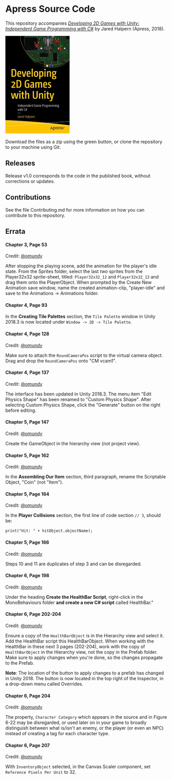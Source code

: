 # Apress Source Code

This repository accompanies [*Developing 2D Games with Unity: Independent Game Programming with C#*](https://www.apress.com/9781484237717) by Jared Halpern (Apress, 2018).

[comment]: #cover
![Cover image](9781484237717.jpg)

Download the files as a zip using the green button, or clone the repository to your machine using Git.

## Releases

Release v1.0 corresponds to the code in the published book, without corrections or updates.

## Contributions

See the file Contributing.md for more information on how you can contribute to this repository.

## Errata

#### Chapter 3, Page 53
Credit: [@omundy](https://github.com/omundy)

After stopping the playing scene, add the animation for the player's idle state. From the Sprites folder, select the last *two* sprites from the Player32x32 sprite-sheet, titled: `Player32x32_12` and `Player32x32_13` and drag them onto the PlayerObject. When prompted by the Create New Animation save window, name the created animation-clip, "player-idle" and save to the Animations -> Animations folder.

#### Chapter 4, Page 93

In the **Creating Tile Palettes** section, the `Tile Palette` window in Unity 2018.3 is now located under `Window -> 2D -> Tile Palette`.

#### Chapter 4, Page 128
Credit: [@omundy](https://github.com/omundy)

Make sure to attach the `RoundCameraPos` script to the virtual camera object. Drag and drop the `RoundCameraPos` onto "CM vcam1".

#### Chapter 4, Page 137
Credit: [@omundy](https://github.com/omundy)

The interface has been updated in Unity 2018.3. The menu item "Edit Physics Shape" has been renamed to "Custom Physics Shape". After selecting Custom Physics Shape, click the "Generate" button on the right before editing.

#### Chapter 5, Page 147 
Credit: [@omundy](https://github.com/omundy) 

Create the GameObject in the hierarchy view (not project view). 

#### Chapter 5, Page 162
Credit: [@omundy](https://github.com/omundy) 

In the **Assembling Our Item** section, third paragraph, rename the Scriptable Object, "Coin" (not "Item"). 

#### Chapter 5, Page 164
Credit: [@omundy](https://github.com/omundy) 

In the **Player Collisions** section, the first line of code section `// 3`, should be:

```
print("Hit: " + hitObject.objectName);
```

#### Chapter 5, Page 166
Credit: [@omundy](https://github.com/omundy)

Steps 10 and 11 are duplicates of step 3 and can be disregarded.

#### Chapter 6, Page 198
Credit: [@omundy](https://github.com/omundy)

Under the heading **Create the HealthBar Script**, right-click in the MonoBehaviours folder **and create a new C# script** called HealthBar."

#### Chapter 6, Page 202-204
Credit: [@omundy](https://github.com/omundy)

Ensure a copy of the `HealthBarObject` is in the Hierarchy view and select it. Add the HealthBar script this HealthBarObject. When working with the HealthBar in these next 3 pages (202-204), work with the copy of `HealthBarObject` in the Hierarchy view, not the copy in the Prefab folder. Make sure to apply changes when you're done, so the changes propagate to the Prefab.

**Note**: The location of the button to apply changes to a prefab has changed in Unity 2018. The button is now located in the top right of the Inspector, in a drop-down menu called Overrides.

#### Chapter 6, Page 204
Credit: [@omundy](https://github.com/omundy)

The property, `Character Category` which appears in the source and in Figure 6-22 may be disregarded, or used later on in your game to broadly distinguish between what is/isn't an enemy, or the player (or even an NPC) instead of creating a tag for each character type.

#### Chapter 6, Page 207
Credit: [@omundy](https://github.com/omundy)

With `InventoryObject` selected, in the Canvas Scaler component, set `Reference Pixels Per Unit` to 32.




